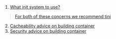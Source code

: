  1. [What init system to use?](https://github.com/docker-library/official-images#init)
 
 > [For both of these concerns we recommend tini](https://github.com/krallin/tini)
 
 2. [Cacheability advice on building container](https://github.com/docker-library/official-images#cacheability)
 3. [Security advice on building container](https://github.com/docker-library/official-images#security)
